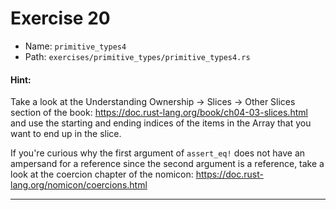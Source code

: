 # Exercise 20

- Name: ```primitive_types4```
- Path: ```exercises/primitive_types/primitive_types4.rs```
#### Hint: 

Take a look at the Understanding Ownership -> Slices -> Other Slices section of the book:
https://doc.rust-lang.org/book/ch04-03-slices.html
and use the starting and ending indices of the items in the Array
that you want to end up in the slice.

If you're curious why the first argument of `assert_eq!` does not
have an ampersand for a reference since the second argument is a
reference, take a look at the coercion chapter of the nomicon:
https://doc.rust-lang.org/nomicon/coercions.html


---



